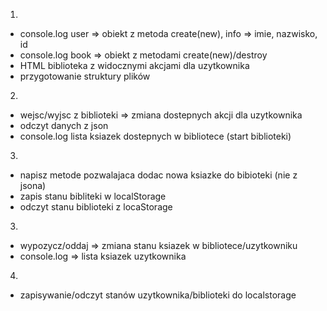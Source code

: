 

1. 
- console.log user => obiekt z metoda create(new), info => imie, nazwisko, id
- console.log book => obiekt z metodami create(new)/destroy
- HTML biblioteka z widocznymi akcjami dla uzytkownika
- przygotowanie struktury plików

2. 
- wejsc/wyjsc z biblioteki => zmiana dostepnych akcji dla uzytkownika
- odczyt danych z json
- console.log lista ksiazek dostepnych w bibliotece (start biblioteki)

3.
- napisz metode pozwalajaca dodac nowa ksiazke do bibioteki (nie z jsona)
- zapis stanu bibliteki w localStorage
- odczyt stanu biblioteki z locaStorage



3. 
- wypozycz/oddaj => zmiana stanu ksiazek w bibliotece/uzytkowniku
- console.log => lista ksiazek uzytkownika

4. 
- zapisywanie/odczyt stanów uzytkownika/biblioteki do localstorage
